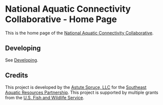 # National Aquatic Connectivity Collaborative - Home Page

This is the home page of the
[National Aquatic Connectivity Collaborative](https://aquaticbarriers.org).

## Developing

See [Developing](./Developing.md).

## Credits

This project is developed by the [Astute Spruce, LLC](https://astutespruce.com)
for the [Southeast Aquatic Resources Partnership](https://southeastaquatics.net/).
This project is supported by multiple grants from the
[U.S. Fish and Wildlife Service](https://www.fws.gov/).
